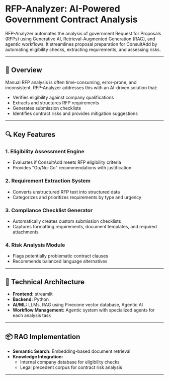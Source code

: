 # RFP-Analyzer: AI-Powered Government Contract Analysis

RFP-Analyzer automates the analysis of government Request for Proposals (RFPs) using Generative AI, Retrieval-Augmented Generation (RAG), and agentic workflows. It streamlines proposal preparation for ConsultAdd by automating eligibility checks, extracting requirements, and assessing risks.

---

## 🚀 Overview

Manual RFP analysis is often time-consuming, error-prone, and inconsistent. RFP-Analyzer addresses this with an AI-driven solution that:

- Verifies eligibility against company qualifications
- Extracts and structures RFP requirements
- Generates submission checklists
- Identifies contract risks and provides mitigation suggestions

---

## 🔍 Key Features

### 1. **Eligibility Assessment Engine**
- Evaluates if ConsultAdd meets RFP eligibility criteria
- Provides "Go/No-Go" recommendations with justification

### 2. **Requirement Extraction System**
- Converts unstructured RFP text into structured data
- Categorizes and prioritizes requirements by type and urgency

### 3. **Compliance Checklist Generator**
- Automatically creates custom submission checklists
- Captures formatting requirements, document templates, and required attachments

### 4. **Risk Analysis Module**
- Flags potentially problematic contract clauses
- Recommends balanced language alternatives

---

## 🧠 Technical Architecture

- **Frontend:** streamlit 
- **Backend:** Python   
- **AI/ML:** LLMs, RAG using Pinecone vector database, Agentic AI  
- **Workflow Management:** Agentic system with specialized agents for each analysis task

---

## 📦 RAG Implementation

- **Semantic Search:** Embedding-based document retrieval  
- **Knowledge Integration:** 
  - Internal company database for eligibility checks  
  - Legal precedent corpus for contract risk analysis  

---
